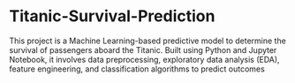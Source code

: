 # Titanic-Survival-Prediction
This project is a Machine Learning-based predictive model to determine the survival of passengers aboard the Titanic. Built using Python and Jupyter Notebook, it involves data preprocessing, exploratory data analysis (EDA), feature engineering, and classification algorithms to predict outcomes
